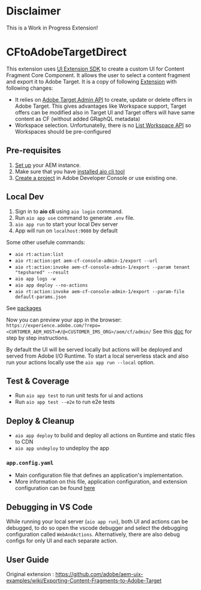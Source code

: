 # Disclaimer

This is a Work in Progress Extension!

# CFtoAdobeTargetDirect

This extension uses [UI Extension SDK](https://developer.adobe.com/uix/docs/) to create a custom UI for Content Fragment Core Component.
It allows the user to select a content fragment and export it to Adobe Target. It is a copy of following [Extension](https://github.com/adobe/aem-uix-examples/blob/main/content-fragment-export-to-target/src/aem-cf-console-admin-1/actions/export/index.js) with following changes:

  * It relies on [Adobe Target Admin API](https://developer.adobe.com/target/administer/admin-api/#tag/Offers/operation/createOffer_1_1) to create, update or delete offers in Adobe Target. This gives advantages like Workspace support, Target offers can be modified also in Target UI and Target offers will have same content as CF (without added GRaphQL metadata)
  * Workspace selection. Unfortunatelly, there is no [List Workspace API](https://experienceleaguecommunities.adobe.com/t5/adobe-target-ideas/workspace-list-api-to-get-the-names-of-all-workspaces/idi-p/676644) so Workspaces should be pre-configured


## Pre-requisites
1. [Set up](https://github.com/adobe/aem-uix-examples/wiki/Exporting-Content-Fragments-to-Adobe-Target#aem-instance-setup) your AEM instance.
2. Make sure that you have [installed aio cli tool](https://developer.adobe.com/uix/docs/guides/local-environment/#manage-aio-cli-tool)
3.  [Create a project](https://developer.adobe.com/uix/docs/guides/creating-project-in-dev-console/) in Adobe Developer Console or use existing one.
## Local Dev

1. Sign in to **aio cli** using `aio login` command.
2. Run `aio app use` command to generate `.env` file.
3. `aio app run` to start your local Dev server
4. App will run on `localhost:9080` by default

Some other usefule commands:
* `aio rt:action:list`
* `aio rt:action:get aem-cf-console-admin-1/export --url`
* `aio rt:action:invoke aem-cf-console-admin-1/export --param tenant "tepshared" --result`
* `aio app logs -w`
* `aio app deploy --no-actions`
* `aio rt:action:invoke aem-cf-console-admin-1/export --param-file default-params.json`

See [packages](https://developer.adobe.com/runtime/docs/guides/using/creating_actions/)


Now you can preview your app in the browser: `https://experience.adobe.com/?repo=<CURTOMER_AEM_HOST>#/@<CUSTOMER_IMS_ORG>/aem/cf/admin/`
See this [doc](https://developer.adobe.com/uix/docs/guides/preview-extension-locally/) for step by step instructions.


By default the UI will be served locally but actions will be deployed and served from Adobe I/O Runtime. To start a
local serverless stack and also run your actions locally use the `aio app run --local` option.

## Test & Coverage

- Run `aio app test` to run unit tests for ui and actions
- Run `aio app test --e2e` to run e2e tests

## Deploy & Cleanup

- `aio app deploy` to build and deploy all actions on Runtime and static files to CDN
- `aio app undeploy` to undeploy the app


### `app.config.yaml`

- Main configuration file that defines an application's implementation.
- More information on this file, application configuration, and extension configuration
  can be found [here](https://developer.adobe.com/app-builder/docs/guides/appbuilder-configuration/#appconfigyaml)


## Debugging in VS Code

While running your local server (`aio app run`), both UI and actions can be debugged, to do so open the vscode debugger
and select the debugging configuration called `WebAndActions`.
Alternatively, there are also debug configs for only UI and each separate action.

## User Guide

Original extension : https://github.com/adobe/aem-uix-examples/wiki/Exporting-Content-Fragments-to-Adobe-Target 